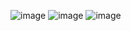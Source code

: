 ![image](https://github.com/user-attachments/assets/32999209-6ede-4c4b-98f0-ee88d3b51596)
![image](https://github.com/user-attachments/assets/9617c67e-1a76-474d-ad0b-5d27cc29ac93)
![image](https://github.com/user-attachments/assets/494b7c4e-bb48-415d-8b21-b5f87448d8e8)
